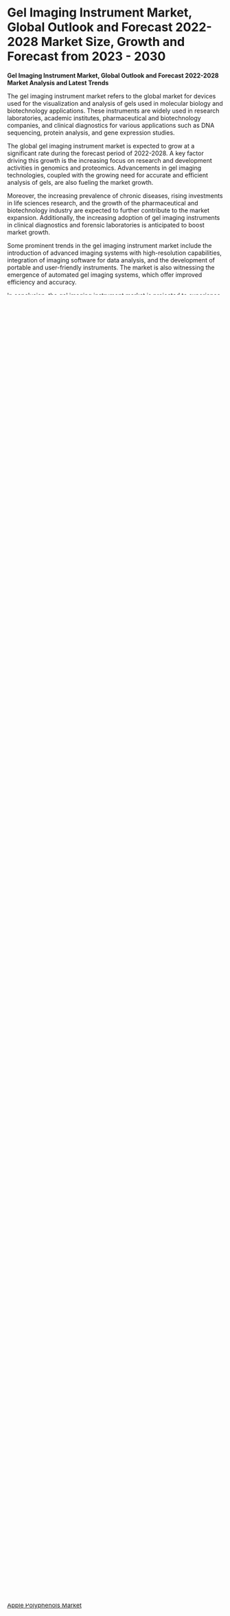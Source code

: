 <p><h1>Gel Imaging Instrument Market, Global Outlook and Forecast 2022-2028 Market Size, Growth and Forecast from 2023 - 2030</h1></p><p><strong>Gel Imaging Instrument Market, Global Outlook and Forecast 2022-2028 Market Analysis and Latest Trends</strong></p>
<p><p>The gel imaging instrument market refers to the global market for devices used for the visualization and analysis of gels used in molecular biology and biotechnology applications. These instruments are widely used in research laboratories, academic institutes, pharmaceutical and biotechnology companies, and clinical diagnostics for various applications such as DNA sequencing, protein analysis, and gene expression studies.</p><p>The global gel imaging instrument market is expected to grow at a significant rate during the forecast period of 2022-2028. A key factor driving this growth is the increasing focus on research and development activities in genomics and proteomics. Advancements in gel imaging technologies, coupled with the growing need for accurate and efficient analysis of gels, are also fueling the market growth.</p><p>Moreover, the increasing prevalence of chronic diseases, rising investments in life sciences research, and the growth of the pharmaceutical and biotechnology industry are expected to further contribute to the market expansion. Additionally, the increasing adoption of gel imaging instruments in clinical diagnostics and forensic laboratories is anticipated to boost market growth.</p><p>Some prominent trends in the gel imaging instrument market include the introduction of advanced imaging systems with high-resolution capabilities, integration of imaging software for data analysis, and the development of portable and user-friendly instruments. The market is also witnessing the emergence of automated gel imaging systems, which offer improved efficiency and accuracy.</p><p>In conclusion, the gel imaging instrument market is projected to experience significant growth during the forecast period, driven by factors such as increasing research activities, technological advancements, and the growing demand for accurate analysis of gels in various applications. The market is expected to grow at a CAGR of 14.1% during the forecast period.</p></p>
<p><strong>Get a Sample PDF of the Report:&nbsp; <a href="https://www.reliableresearchreports.com/enquiry/request-sample/1068984">https://www.reliableresearchreports.com/enquiry/request-sample/1068984</a></strong></p>
<p>&nbsp;</p>
<p><strong>Gel Imaging Instrument Market, Global Outlook and Forecast 2022-2028 Major Market Players</strong></p>
<p><p>The gel imaging instrument market is highly competitive, with several key players dominating the market. Some of the major players in the global gel imaging instrument market include Thermo Fisher Scientific, GE Healthcare, Bio-Rad Laboratories, Becton, Dickinson and Company, Corning, Syngene, Analytik Jena, Gel Company, ProteinSimple, ATTO, and Vilber Lourmat.</p><p>Thermo Fisher Scientific is a leading player in the gel imaging instrument market with a wide range of innovative products and solutions. The company has a strong history of producing high-quality instruments and has experienced significant market growth in recent years. Thermo Fisher offers a variety of gel imaging instruments, including gel doc systems, imaging systems, and chemiluminescence imaging systems.</p><p>Bio-Rad Laboratories is another key player in the gel imaging instrument market. The company has a strong presence in the life sciences research sector and offers a range of gel imaging instruments, such as gel imaging systems and gel documentation systems. Bio-Rad Laboratories has a solid market position and has witnessed steady market growth in recent years.</p><p>GE Healthcare is a well-established player in the gel imaging instrument market, offering a wide range of imaging systems and solutions. The company has a strong market presence globally and has experienced steady growth in the gel imaging market. GE Healthcare's gel imaging instruments are known for their high performance and reliability.</p><p>Analytik Jena is a leading provider of gel imaging instruments and has a strong market presence. The company offers a comprehensive range of gel imaging systems and is known for its advanced technology and high-quality products. Analytik Jena has witnessed significant market growth in recent years and is expected to continue its strong performance in the coming years.</p><p>In terms of sales revenue, the exact figures for the above-listed companies are not readily available. However, these companies have achieved substantial revenue growth due to their strong market presence, innovative products, and expanding customer base. The gel imaging instrument market is witnessing significant growth due to the increasing demand for advanced research tools in the life sciences sector. This growth provides ample opportunities for the key players in the market to expand their market share and increase their sales revenue.</p></p>
<p>&nbsp;</p>
<p><strong>What Are The Key Opportunities For Gel Imaging Instrument Market, Global Outlook and Forecast 2022-2028 Manufacturers?</strong></p>
<p><p>The global gel imaging instrument market is projected to experience significant growth in the forecast period of 2022-2028. The market is driven by factors such as increasing R&D activities in the pharmaceutical and biotechnology industries, growing prevalence of genetic disorders, and advancements in gel imaging technologies. Moreover, the rising demand for personalized medicine and DNA sequencing is expected to further propel the market growth. However, high costs associated with these instruments and the availability of alternative techniques might hinder market growth. Nevertheless, the market is anticipated to witness substantial growth due to ongoing advancements and innovations in gel imaging instruments and software.</p></p>
<p><strong>Inquire or Share Your Questions If Any Before Purchasing This Report: <a href="https://www.reliableresearchreports.com/enquiry/pre-order-enquiry/1068984">https://www.reliableresearchreports.com/enquiry/pre-order-enquiry/1068984</a></strong></p>
<p>&nbsp;</p>
<p><strong>Market Segmentation</strong></p>
<p><strong>The Gel Imaging Instrument Market, Global Outlook and Forecast 2022-2028 Market Analysis by types is segmented into:</strong></p>
<p><ul><li>UV Gel Imaging Analysis System</li><li>Blue light Gel Imaging Analysis System</li></ul></p>
<p><p>The global gel imaging instrument market is expected to grow significantly from 2022 to 2028. This market can be categorized into two types: UV gel imaging analysis system and blue light gel imaging analysis system. UV gel imaging analysis system uses ultraviolet light for detecting and analyzing gels, while blue light gel imaging analysis system uses blue light for the same purpose. Both systems play a crucial role in various fields such as biotechnology, pharmaceuticals, and molecular biology, enabling researchers to visualize and analyze gels accurately and efficiently.</p></p>
<p><strong>Purchase this Report:&nbsp;<a href="https://www.reliableresearchreports.com/purchase/1068984">https://www.reliableresearchreports.com/purchase/1068984</a></strong></p>
<p>&nbsp;</p>
<p><strong>The Gel Imaging Instrument Market, Global Outlook and Forecast 2022-2028 Market Industry Research by Application is segmented into:</strong></p>
<p><ul><li>Research Institutes</li><li>Hospital</li><li>Others</li></ul></p>
<p><p>The gel imaging instrument market refers to the global market for instruments used to visualize and analyze DNA, RNA, and protein samples separated on gel mediums. It is projected to grow significantly from 2022 to 2028. The market finds application in various sectors including research institutes, hospitals, and other industries. These instruments are used by researchers and scientists in research studies, medical diagnosis, and other laboratory applications. The market's growth is driven by technological advancements, increasing research activities, and the rising demand for accurate and efficient imaging systems.</p></p>
<p>&nbsp;</p>
<p><strong>In terms of Region, the Gel Imaging Instrument Market, Global Outlook and Forecast 2022-2028 Market Players available by Region are:</strong></p>
<p>
    <p> <strong> North America: </strong>
        <ul>
            <li>United States</li>
            <li>Canada</li>
        </ul>
        </p> 
    <p> <strong> Europe: </strong>
        <ul>
            <li>Germany</li>
            <li>France</li>
            <li>U.K.</li>
            <li>Italy</li>
            <li>Russia</li>
        </ul>
        </p> 
    <p> <strong> Asia-Pacific: </strong>
        <ul>
            <li>China</li>
            <li>Japan</li>
            <li>South Korea</li>
            <li>India</li>
            <li>Australia</li>
            <li>China Taiwan</li>
            <li>Indonesia</li>
            <li>Thailand</li>
            <li>Malaysia</li>
        </ul>
        </p> 
    <p> <strong> Latin America: </strong>
        <ul>
            <li>Mexico</li>
            <li>Brazil</li>
            <li>Argentina Korea</li>
            <li>Colombia</li>
        </ul>
        </p> 
    <p> <strong> Middle East & Africa: </strong>
        <ul>
            <li>Turkey</li>
            <li>Saudi</li>
            <li>Arabia</li>
            <li>UAE</li>
            <li>Korea</li>
        </ul>
    </p>
    </p>
<p><p>The global gel imaging instrument market is expected to witness significant growth during the forecast period 2022-2028. The market is anticipated to be dominated by North America, followed by Europe, Asia Pacific, the USA, and China. North America is projected to seize the largest market share owing to the presence of advanced healthcare infrastructure and increasing investments in research and development. It is estimated that North America will hold approximately 35% of the market share, while Europe will account for around 25% of the market share by 2028.</p></p>
<p><strong>Purchase this Report: <a href="https://www.reliableresearchreports.com/purchase/1068984">https://www.reliableresearchreports.com/purchase/1068984</a></strong></p>
<p>&nbsp;<strong>Get a Sample PDF of the Report:&nbsp;&nbsp;<a href="https://www.reliableresearchreports.com/enquiry/request-sample/1068984">https://www.reliableresearchreports.com/enquiry/request-sample/1068984</a></strong></p>
<p><strong></strong></p>
<p><p><a href="https://www.reportprime.com/car-seat-ventilation-system-r103">Car Seat Ventilation System Market</a></p><p><a href="https://www.linkedin.com/pulse/professional-hair-trimmers-market-challenges-opportunities-zgyde/">Professional Hair Trimmers Market</a></p><p><a href="https://medium.com/@majorwalker1947/automotive-battery-cables-market-size-growth-forecast-2023-2030-7694bf04a691">Automotive Battery Cables Market</a></p><p><a href="https://www.reportprime.com/diesel-exhaust-fluid-adblue-r102">Diesel Exhaust Fluid (Adblue) Market</a></p><p><a href="https://medium.com/@elianehilll2023/apple-polyphenols-market-size-growth-forecast-2023-2030-53e1da0e78a8">Apple Polyphenols Market</a></p></p>